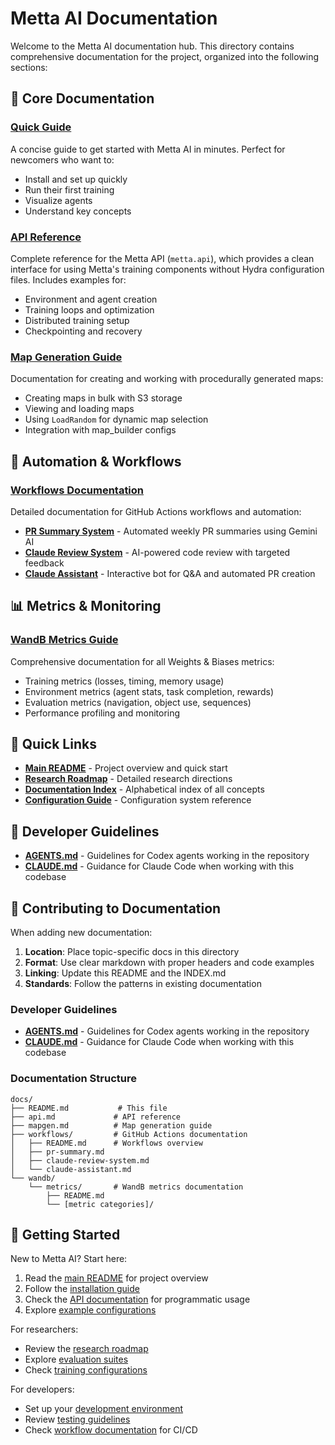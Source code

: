 # Metta AI Documentation

Welcome to the Metta AI documentation hub. This directory contains comprehensive documentation for the project, organized into the following sections:

## 📖 Core Documentation

### [Quick Guide](./quick-guide.md)
A concise guide to get started with Metta AI in minutes. Perfect for newcomers who want to:
- Install and set up quickly
- Run their first training
- Visualize agents
- Understand key concepts

### [API Reference](./api.md)
Complete reference for the Metta API (`metta.api`), which provides a clean interface for using Metta's training components without Hydra configuration files. Includes examples for:
- Environment and agent creation
- Training loops and optimization
- Distributed training setup
- Checkpointing and recovery

### [Map Generation Guide](./mapgen.md)
Documentation for creating and working with procedurally generated maps:
- Creating maps in bulk with S3 storage
- Viewing and loading maps
- Using `LoadRandom` for dynamic map selection
- Integration with map_builder configs

## 🤖 Automation & Workflows

### [Workflows Documentation](./workflows/)
Detailed documentation for GitHub Actions workflows and automation:

- **[PR Summary System](./workflows/pr-summary.md)** - Automated weekly PR summaries using Gemini AI
- **[Claude Review System](./workflows/claude-review-system.md)** - AI-powered code review with targeted feedback
- **[Claude Assistant](./workflows/claude-assistant.md)** - Interactive bot for Q&A and automated PR creation

## 📊 Metrics & Monitoring

### [WandB Metrics Guide](./wandb/metrics/)
Comprehensive documentation for all Weights & Biases metrics:
- Training metrics (losses, timing, memory usage)
- Environment metrics (agent stats, task completion, rewards)
- Evaluation metrics (navigation, object use, sequences)
- Performance profiling and monitoring

## 🔗 Quick Links

- **[Main README](../README.md)** - Project overview and quick start
- **[Research Roadmap](./roadmap.md)** - Detailed research directions
- **[Documentation Index](./INDEX.md)** - Alphabetical index of all concepts
- **[Configuration Guide](../configs/)** - Configuration system reference

## 📝 Developer Guidelines

- **[AGENTS.md](./AGENTS.md)** - Guidelines for Codex agents working in the repository
- **[CLAUDE.md](./CLAUDE.md)** - Guidance for Claude Code when working with this codebase

## 📝 Contributing to Documentation

When adding new documentation:

1. **Location**: Place topic-specific docs in this directory
2. **Format**: Use clear markdown with proper headers and code examples
3. **Linking**: Update this README and the INDEX.md
4. **Standards**: Follow the patterns in existing documentation

### Developer Guidelines

- **[AGENTS.md](./AGENTS.md)** - Guidelines for Codex agents working in the repository
- **[CLAUDE.md](./CLAUDE.md)** - Guidance for Claude Code when working with this codebase

### Documentation Structure

```
docs/
├── README.md           # This file
├── api.md             # API reference
├── mapgen.md          # Map generation guide
├── workflows/         # GitHub Actions documentation
│   ├── README.md      # Workflows overview
│   ├── pr-summary.md
│   ├── claude-review-system.md
│   └── claude-assistant.md
└── wandb/
    └── metrics/       # WandB metrics documentation
        ├── README.md
        └── [metric categories]/
```

## 🚀 Getting Started

New to Metta AI? Start here:

1. Read the [main README](../README.md) for project overview
2. Follow the [installation guide](../README.md#installation)
3. Check the [API documentation](./api.md) for programmatic usage
4. Explore [example configurations](../configs/)

For researchers:
- Review the [research roadmap](./roadmap.md)
- Explore [evaluation suites](../configs/eval/)
- Check [training configurations](../configs/trainer/)

For developers:
- Set up your [development environment](../README.md#development-setup)
- Review [testing guidelines](../tests/README.md)
- Check [workflow documentation](./workflows/) for CI/CD
